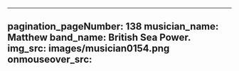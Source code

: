 ------
pagination_pageNumber: 138
musician_name: Matthew
band_name: British Sea Power.
img_src: images/musician0154.png
onmouseover_src: 
------
